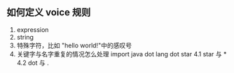 ## 如何定义 voice 规则

1. expression
2. string
3. 特殊字符，比如 "hello world!"中的感叹号
4. 关键字与名字重复的情况怎么处理
   import java dot lang dot star
   4.1 star 与 \*
   4.2 dot 与 .
